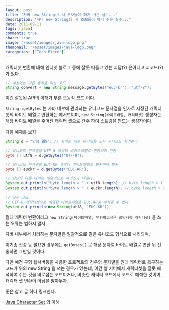 ```yaml
---
layout: post
title: "자바 new String() 시 초보들이 하기 쉬운 실수..."
description: "자바 new String() 시 초보들이 하기 쉬운 실수..."
date: 2011-09-11
tags: [java]
comments: true
share: true
image: '/asset/images/java-logo.png'
thumbnail: '/asset/images/java-logo.png'
categories: ['Tech-Piece']
---
```


캐릭터셋 변환에 대해 인터넷 블로그 등에 잘못 떠돌고 있는 괴담(?) 은아니고 괴코드(?) 가 있다.

```java
// 예상과는 다른 동작을 하는 코드
String convert = new String(message.getBytes("euc-kr"), "utf-8");
```

이건 잘못된 API의 이해가 부른 오동작 코드 이다.

`String::getBytes` 는 자바 내부에 관리되는 유니코드 문자열을 인자로 지정된 캐릭터셋의 바이트 배열로 반환하는 메서드이며, `new String(바이트배열, 캐릭터셋)` 생성자는 해당 바이트 배열을 주어진 캐릭터 셋으로 간주 하여 스트링을 만드는 생성자이다.

다음 예제를 보자

```java
String d = "안녕 親9"; // 자바는 내부 문자열을 모두 유니코드 처리한다
  
// 유니코드 문자열을 UTF-8 캐릭터 바이트배열로 변환하여 반환
byte [] utf8 = d.getBytes("UTF-8");

// 유니코드 문자열을 EUC-KR 캐릭터 바이트배열로 변환하여 반환
byte [] euckr = d.getBytes("EUC-KR");
  
// 당연히 다른 바이트 배열이므로 사이즈가 다르다.
System.out.println("byte length > " + utf8.length); // byte length > 11
System.out.println("byte length > " + euckr.length); // byte length > 8
  
// 실수 코드.
// UTF-8 캐릭터셋으로 배열된 바이트배열을 EUC-KR로 해석할 수 없다.
System.out.println(new String(utf8, "EUC-KR"));
```

절대 캐릭터 변환이라고 `new String(바이트배열, 변환하고싶은 희망사항 캐릭터셋)` 을 쓰는 오류는 범하지 말자.

자바 내부에서 처리하는 문자열은 일괄적으로 같은 유니코드 형식으로 처리되며,

이기종 전송 등 필요한 경우에는 `getBytes()` 로 해당 문자열 바이트 배열로 변환 뒤 전송하면 그만일 것이다.

다만 예전 구형 웹서버등을 사용한 프로젝트의 경우의 문자열을 원래 캐릭터로 복구하는 코드가 위의 new String 을 쓰는 경우가 있는데,
이건 웹 서버에서 캐릭터셋을 잘못 해석하여 주는 것을 바로잡는 코드이거나, 비슷한 캐릭터 코드에서 코드로 해석한 것이며, 캐릭터 셋 변환이 아님을 알아두자.

좋은 참고 글 하나 링크한다.

[Java Character Set](http://kin.naver.com/knowhow/detail.nhn?docId=527939) 의 이해